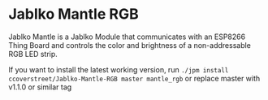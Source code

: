 # Jablko Mantle RGB

Jablko Mantle is a Jablko Module that communicates with an ESP8266 Thing Board and controls the color and brightness of a non-addressable RGB LED strip. 

If you want to install the latest working version, run `./jpm install ccoverstreet/Jablko-Mantle-RGB master mantle_rgb` or replace master with v1.1.0 or similar tag
